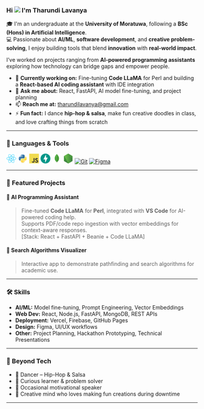 ### Hi <img src="https://media.giphy.com/media/hvRJCLFzcasrR4ia7z/giphy.gif" width="25px"> I'm Tharundi Lavanya

🎓 I'm an undergraduate at the **University of Moratuwa**, following a **BSc (Hons) in Artificial Intelligence**.  
💻 Passionate about **AI/ML**, **software development**, and **creative problem-solving**, I enjoy building tools that blend **innovation** with **real-world impact**.

I’ve worked on projects ranging from **AI-powered programming assistants**  exploring how technology can bridge gaps and empower people.

- 🔭 **Currently working on:** Fine-tuning **Code LLaMA** for Perl and building a **React-based AI coding assistant** with IDE integration  
- 💬 **Ask me about:** React, FastAPI, AI model fine-tuning, and project planning  
- 📫 **Reach me at:** tharundilavanya@gmail.com  
- ⚡ **Fun fact:** I dance **hip-hop & salsa**, make fun creative doodles in class, and love crafting things from scratch

---

### 🔧 Languages & Tools

[<img alt="React" width="26px" src="https://raw.githubusercontent.com/devicons/devicon/master/icons/react/react-original.svg" />]()
[<img alt="Python" width="26px" src="https://raw.githubusercontent.com/devicons/devicon/master/icons/python/python-original.svg" />]()
[<img alt="JavaScript" width="26px" src="https://raw.githubusercontent.com/devicons/devicon/master/icons/javascript/javascript-original.svg" />]()
[<img alt="FastAPI" width="26px" src="https://raw.githubusercontent.com/devicons/devicon/master/icons/fastapi/fastapi-original.svg" />]()
[<img alt="MongoDB" width="26px" src="https://raw.githubusercontent.com/devicons/devicon/master/icons/mongodb/mongodb-original.svg" />]()
[<img alt="Node.js" width="26px" src="https://raw.githubusercontent.com/devicons/devicon/master/icons/nodejs/nodejs-original.svg" />]()
[<img alt="Git" width="26px" src="https://upload.wikimedia.org/wikipedia/commons/3/3f/Git_icon.svg" />]()
[<img alt="Figma" width="26px" src="https://upload.wikimedia.org/wikipedia/commons/3/33/Figma-logo.svg" />]()

---

### 🚀 Featured Projects

#### 🤖 AI Programming Assistant  
> Fine-tuned **Code LLaMA** for **Perl**, integrated with **VS Code** for AI-powered coding help.  
> Supports PDF/code repo ingestion with vector embeddings for context-aware responses.  
[Stack: React + FastAPI + Beanie + Code LLaMA]

#### 🧠 Search Algorithms Visualizer  
> Interactive app to demonstrate pathfinding and search algorithms for academic use.  


---

### 🛠️ Skills

- **AI/ML:** Model fine-tuning, Prompt Engineering, Vector Embeddings  
- **Web Dev:** React, Node.js, FastAPI, MongoDB, REST APIs  
- **Deployment:** Vercel, Firebase, GitHub Pages  
- **Design:** Figma, UI/UX workflows  
- **Other:** Project Planning, Hackathon Prototyping, Technical Presentations

---

### 🌟 Beyond Tech

- 💃 Dancer – Hip-Hop & Salsa  
- 🧠 Curious learner & problem solver  
- 🎤 Occasional motivational speaker  
- 🎨 Creative mind who loves making fun creations during downtime

---
